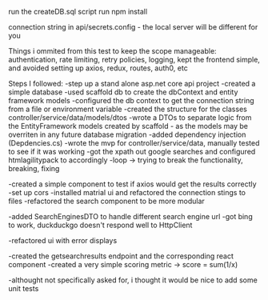 run the createDB.sql script
run npm install

connection string in api/secrets.config - the local server will be different for you

Things i ommited from this test to keep the scope manageable:
authentication, rate limiting, retry policies, logging, 
kept the frontend simple, and avoided setting up axios, redux, routes, auth0, etc




Steps I followed:
-step up a stand alone asp.net core api project
-created a simple database
-used scaffold db to create the dbContext and entity framework models
-configured the db context to get the connection string from a file or environment variable
-created the structure for the classes controller/service/data/models/dtos
-wrote a DTOs to separate logic from the EntityFramework models created by scaffold - as the models may be overriten in any future database migration
-added dependency injection (Depdencies.cs)
-wrote the mvp for controller/service/data, manually tested to see if it was working
-got the xpath out google searches and configured htmlagilitypack to accordingly
-loop -> trying to break the functionality, breaking, fixing

-created a simple component to test if axios would get the results correctly
-set up cors
-installed matrial ui and refactored the connection stings to files
-refactored the search component to be more modular

-added SearchEnginesDTO to handle different search engine url
-got bing to work, duckduckgo doesn't respond well to HttpClient

-refactored ui with error displays

-created the getsearchresults endpoint and the corresponding react component
-created a very simple scoring metric -> score = sum(1/x)

-althought not specifically asked for, i thought it would be nice to add some unit tests